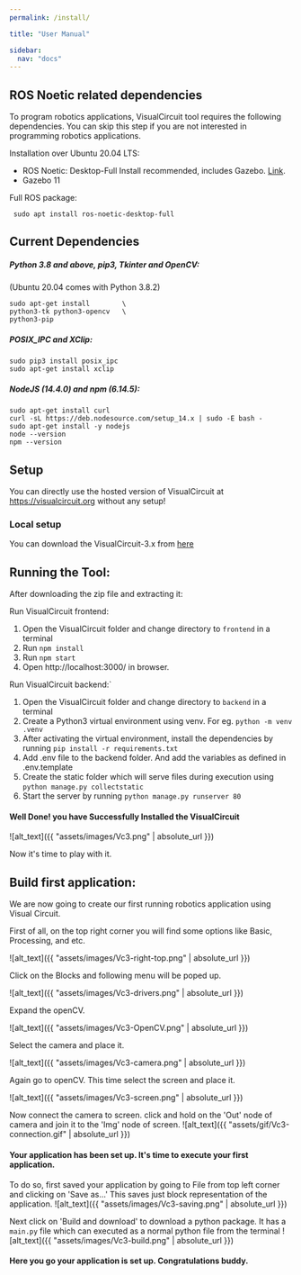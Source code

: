 ```yaml
---
permalink: /install/

title: "User Manual"

sidebar:
  nav: "docs"
---
```



## ROS Noetic related dependencies


To program robotics applications, VisualCircuit tool requires the following dependencies. You can skip this step if you are not interested in programming robotics applications. 

Installation over Ubuntu 20.04 LTS:

- ROS Noetic: Desktop-Full Install recommended, includes Gazebo. [Link](http://wiki.ros.org/noetic/Installation/Ubuntu).
- Gazebo 11

Full ROS package:

```
 sudo apt install ros-noetic-desktop-full
```

## Current Dependencies

##### Python 3.8 and above, pip3, Tkinter and OpenCV:
(Ubuntu 20.04 comes with Python 3.8.2)

```
sudo apt-get install        \
python3-tk python3-opencv   \
python3-pip
```


##### POSIX_IPC and XClip:

```
sudo pip3 install posix_ipc
sudo apt-get install xclip
```


##### NodeJS (14.4.0) and npm (6.14.5):

```
sudo apt-get install curl                                       
curl -sL https://deb.nodesource.com/setup_14.x | sudo -E bash -
sudo apt-get install -y nodejs
node --version
npm --version
```


## Setup

You can directly use the hosted version of VisualCircuit at https://visualcircuit.org without any setup!

### Local setup

You can download the VisualCircuit-3.x from [here](https://github.com/JdeRobot/VisualCircuit/releases)

## Running the Tool:

After downloading the zip file and extracting it:

Run VisualCircuit frontend:

1. Open the VisualCircuit folder and change directory to `frontend` in a terminal
2. Run `npm install`
3. Run `npm start`
4. Open http://localhost:3000/ in browser.

Run VisualCircuit backend:`

1. Open the VisualCircuit folder and change directory to `backend` in a terminal
2. Create a Python3 virtual environment using venv. For eg. `python -m venv .venv`
3. After activating the virtual environment, install the dependencies by running `pip install -r requirements.txt`
4. Add .env file to the backend folder. And add the variables as defined in .env.template
5. Create the static folder which will serve files during execution using `python manage.py collectstatic` 
6. Start the server by running `python manage.py runserver 80`


#### Well Done! you have Successfully Installed the VisualCircuit

![alt_text]({{ "assets/images/Vc3.png" | absolute_url }})


Now it's time to play with it.

## Build first application:

We are now going to create our first running robotics application using Visual Circuit.

First of all, on the top right corner you will find some options like Basic, Processing, and etc.

![alt_text]({{ "assets/images/Vc3-right-top.png" | absolute_url }})

Click on the Blocks and following menu will be poped up.

![alt_text]({{ "assets/images/Vc3-drivers.png" | absolute_url }})

Expand the openCV.

![alt_text]({{ "assets/images/Vc3-OpenCV.png" | absolute_url }})



Select the camera and place it.


![alt_text]({{ "assets/images/Vc3-camera.png" | absolute_url }})

Again go to openCV. This time select the screen and place it.

![alt_text]({{ "assets/images/Vc3-screen.png" | absolute_url }})

Now connect the camera to screen. click and hold on the 'Out' node of camera and join it to the 'Img' node of screen.
![alt_text]({{ "assets/gif/Vc3-connection.gif" | absolute_url }})

#### Your application has been set up. It's time to execute your first application.
To do so, first saved your application by going to File from top left corner and clicking on 'Save as...' 
This saves just block representation of the application.
![alt_text]({{ "assets/images/Vc3-saving.png" | absolute_url }})

Next click on 'Build and download' to download a python package. It has a `main.py` file which can executed as a normal python file from the terminal
![alt_text]({{ "assets/images/Vc3-build.png" | absolute_url }})

#### Here you go your application is set up. Congratulations buddy.









    
